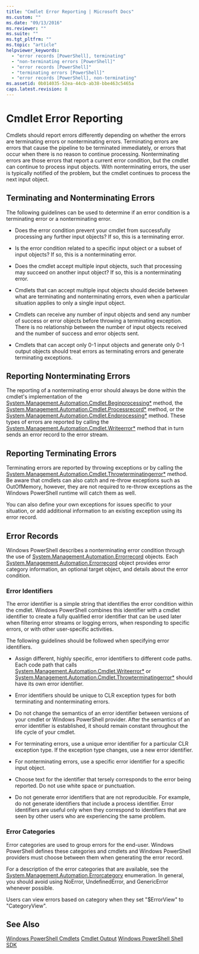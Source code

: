 ```yaml
---
title: "Cmdlet Error Reporting | Microsoft Docs"
ms.custom: ""
ms.date: "09/13/2016"
ms.reviewer: ""
ms.suite: ""
ms.tgt_pltfrm: ""
ms.topic: "article"
helpviewer_keywords:
  - "error records [PowerShell], terminating"
  - "non-terminating errors [PowerShell]"
  - "error records [PowerShell]"
  - "terminating errors [PowerShell]"
  - "error records [PowerShell], non-terminating"
ms.assetid: 0b014035-52ea-44cb-ab38-bbe463c5465a
caps.latest.revision: 8
---
```

# Cmdlet Error Reporting
Cmdlets should report errors differently depending on whether the errors are terminating errors or nonterminating errors. Terminating errors are errors that cause the pipeline to be terminated immediately, or errors that occur when there is no reason to continue processing. Nonterminating errors are those errors that report a current error condition, but the cmdlet can continue to process input objects. With nonterminating errors, the user is typically notified of the problem, but the cmdlet continues to process the next input object.

## Terminating and Nonterminating Errors
 The following guidelines can be used to determine if an error condition is a terminating error or a nonterminating error.

-   Does the error condition prevent your cmdlet from successfully processing any further input objects? If so, this is a terminating error.

-   Is the error condition related to a specific input object or a subset of input objects? If so, this is a nonterminating error.

-   Does the cmdlet accept multiple input objects, such that processing may succeed on another input object? If so, this is a nonterminating error.

-   Cmdlets that can accept multiple input objects should decide between what are terminating and nonterminating errors, even when a particular situation applies to only a single input object.

-   Cmdlets can receive any number of input objects and send any number of success or error objects before throwing a terminating exception. There is no relationship between the number of input objects received and the number of success and error objects sent.

-   Cmdlets that can accept only 0-1 input objects and generate only 0-1 output objects should treat errors as terminating errors and generate terminating exceptions.

## Reporting Nonterminating Errors
 The reporting of a nonterminating error should always be done within the cmdlet's implementation of the [System.Management.Automation.Cmdlet.Beginprocessing*](/dotnet/api/System.Management.Automation.Cmdlet.BeginProcessing) method, the [System.Management.Automation.Cmdlet.Processrecord*](/dotnet/api/System.Management.Automation.Cmdlet.ProcessRecord) method, or the [System.Management.Automation.Cmdlet.Endprocessing*](/dotnet/api/System.Management.Automation.Cmdlet.EndProcessing) method. These types of errors are reported by calling the [System.Management.Automation.Cmdlet.Writeerror*](/dotnet/api/System.Management.Automation.Cmdlet.WriteError) method that in turn sends an error record to the error stream.

## Reporting Terminating Errors
 Terminating errors are reported by throwing exceptions or by calling the [System.Management.Automation.Cmdlet.Throwterminatingerror*](/dotnet/api/System.Management.Automation.Cmdlet.ThrowTerminatingError) method. Be aware that cmdlets can also catch and re-throw exceptions such as OutOfMemory, however, they are not required to re-throw exceptions as the Windows PowerShell runtime will catch them as well.

 You can also define your own exceptions for issues specific to your situation, or add additional information to an existing exception using its error record.

## Error Records
 Windows PowerShell describes a nonterminating error condition through the use of [System.Management.Automation.Errorrecord](/dotnet/api/System.Management.Automation.ErrorRecord) objects. Each [System.Management.Automation.Errorrecord](/dotnet/api/System.Management.Automation.ErrorRecord) object provides error category information, an optional target object, and details about the error condition.

### Error Identifiers
 The error identifier is a simple string that identifies the error condition within the cmdlet. Windows PowerShell combines this identifier with a cmdlet identifier to create a fully qualified error identifier that can be used later when filtering error streams or logging errors, when responding to specific errors, or with other user-specific activities.

 The following guidelines should be followed when specifying error identifiers.

-   Assign different, highly specific, error identifiers to different code paths. Each code path that calls [System.Management.Automation.Cmdlet.Writeerror*](/dotnet/api/System.Management.Automation.Cmdlet.WriteError) or [System.Management.Automation.Cmdlet.Throwterminatingerror*](/dotnet/api/System.Management.Automation.Cmdlet.ThrowTerminatingError) should have its own error identifier.

-   Error identifiers should be unique to CLR exception types for both terminating and nonterminating errors.

-   Do not change the semantics of an error identifier between versions of your cmdlet or Windows PowerShell provider. After the semantics of an error identifier is established, it should remain constant throughout the life cycle of your cmdlet.

-   For terminating errors, use a unique error identifier for a particular CLR exception type. If the exception type changes, use a new error identifier.

-   For nonterminating errors, use a specific error identifier for a specific input object.

-   Choose text for the identifier that tersely corresponds to the error being reported. Do not use white space or punctuation.

-   Do not generate error identifiers that are not reproducible. For example, do not generate identifiers that include a process identifier. Error identifiers are useful only when they correspond to identifiers that are seen by other users who are experiencing the same problem.

### Error Categories
 Error categories are used to group errors for the end-user. Windows PowerShell defines these categories and cmdlets and Windows PowerShell providers must choose between them when generating the error record.

 For a description of the error categories that are available, see the [System.Management.Automation.Errorcategory](/dotnet/api/System.Management.Automation.ErrorCategory) enumeration. In general, you should avoid using NoError, UndefinedError, and GenericError whenever possible.

 Users can view errors based on category when they set "$ErrorView" to "CategoryView".

## See Also
 [Windows PowerShell Cmdlets](./cmdlet-overview.md)
 [Cmdlet Output](./types-of-cmdlet-output.md)
 [Windows PowerShell Shell SDK](../windows-powershell-reference.md)
